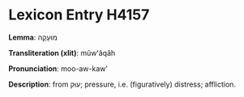 # Lexicon Entry H4157

**Lemma**: מוּעָקָה

**Transliteration (xlit)**: mûwʻâqâh

**Pronunciation**: moo-aw-kaw'

**Description**:
from עוּק; pressure, i.e. (figuratively) distress; affliction.
